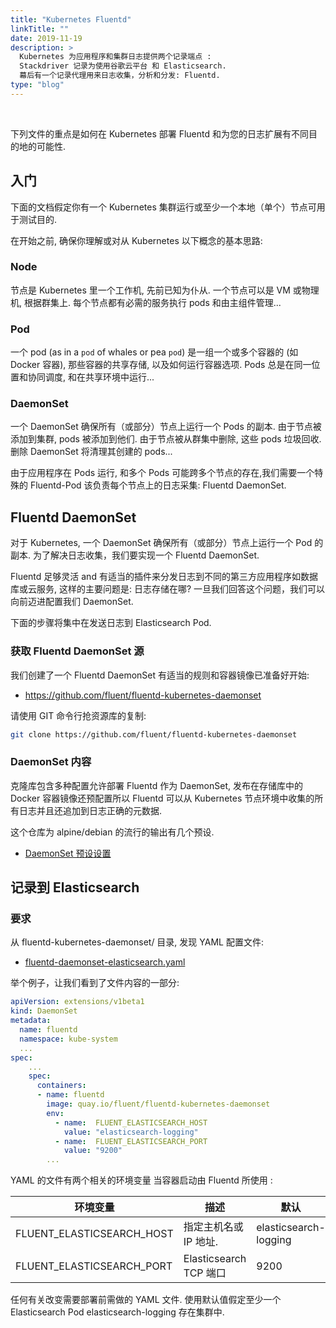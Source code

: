 ```yaml
---
title: "Kubernetes Fluentd"
linkTitle: ""
date: 2019-11-19
description: >
  Kubernetes 为应用程序和集群日志提供两个记录端点 :
  Stackdriver 记录为使用谷歌云平台 和 Elasticsearch.
  幕后有一个记录代理用来日志收集，分析和分发: Fluentd.
type: "blog"
---
```


​

下列文件的重点是如何在 Kubernetes 部署 Fluentd 和为您的日志扩展有不同目的地的可能性.

## 入门

下面的文档假定你有一个 Kubernetes 集群运行或至少一个本地（单个）节点可用于测试目的.

在开始之前, 确保你理解或对从 Kubernetes 以下概念的基本思路:

### Node​

节点是 Kubernetes 里一个工作机, 先前已知为仆从.
一个节点可以是 VM 或物理机, 根据群集上.
每个节点都有必需的服务执行 pods 和由主组件管理...

### Pod​

一个 pod (as in a `pod` of whales or pea `pod`) 是一组一个或多个容器的 (如 Docker 容器), 那些容器的共享存储, 以及如何运行容器选项.
Pods 总是在同一位置和协同调度, 和在共享环境中运行...

### DaemonSet​

一个 DaemonSet 确保所有（或部分）节点上运行一个 Pods 的副本.
由于节点被添加到集群, pods 被添加到他们.
由于节点被从群集中删除, 这些 pods 垃圾回收.
删除 DaemonSet 将清理其创建的 pods...

由于应用程序在 Pods 运行, 和多个 Pods 可能跨多个节点的存在,我们需要一个特殊的 Fluentd-Pod 该负责每个节点上的日志采集: Fluentd DaemonSet.

## Fluentd DaemonSet

对于 Kubernetes, 一个 DaemonSet 确保所有（或部分）节点上运行一个 Pod 的副本.
为了解决日志收集，我们要实现一个 Fluentd DaemonSet.

Fluentd 足够灵活 and 有适当的插件来分发日志到不同的第三方应用程序如数据库或云服务, 这样的主要问题是: 日志存储在哪?
一旦我们回答这个问题，我们可以向前迈进配置我们 DaemonSet.

下面的步骤将集中在发送日志到 Elasticsearch Pod.

### 获取 Fluentd DaemonSet 源

我们创建了一个 Fluentd DaemonSet 有适当的规则和容器镜像已准备好开始:

- https://github.com/fluent/fluentd-kubernetes-daemonset​

请使用 GIT 命令行抢资源库的复制:

```sh
git clone https://github.com/fluent/fluentd-kubernetes-daemonset
```

### DaemonSet 内容

克隆库包含多种配置允许部署 Fluentd 作为 DaemonSet, 发布在存储库中的 Docker 容器镜像还预配置所以 Fluentd 可以从 Kubernetes 节点环境中收集的所有日志并且还追加到日志正确的元数据.

这个仓库为 alpine/debian 的流行的输出有几个预设.

- [​DaemonSet 预设设置](https://github.com/fluent/fluentd-kubernetes-daemonset/tree/master/docker-image/v0.12)

## 记录到 Elasticsearch

### 要求

从 fluentd-kubernetes-daemonset/ 目录, 发现 YAML 配置文件:

- [fluentd-daemonset-elasticsearch.yaml​](https://github.com/fluent/fluentd-kubernetes-daemonset/blob/master/fluentd-daemonset-elasticsearch.yaml)

举个例子，让我们看到了文件内容的一部分:

```yaml
apiVersion: extensions/v1beta1
kind: DaemonSet
metadata:
  name: fluentd
  namespace: kube-system
  ...
spec:
    ...
    spec:
      containers:
      - name: fluentd
        image: quay.io/fluent/fluentd-kubernetes-daemonset
        env:
          - name:  FLUENT_ELASTICSEARCH_HOST
            value: "elasticsearch-logging"
          - name:  FLUENT_ELASTICSEARCH_PORT
            value: "9200"
        ...
```

YAML 的文件有两个相关的环境变量 当容器启动由 Fluentd 所使用 :

| 环境变量                  | 描述                   | 默认                  |
| ------------------------- | ---------------------- | --------------------- |
| FLUENT_ELASTICSEARCH_HOST | 指定主机名或 IP 地址.  | elasticsearch-logging |
| FLUENT_ELASTICSEARCH_PORT | Elasticsearch TCP 端口 | 9200                  |

任何有关改变需要部署前需做的 YAML 文件.
使用默认值假定至少一个 Elasticsearch Pod elasticsearch-logging 存在集群中.
